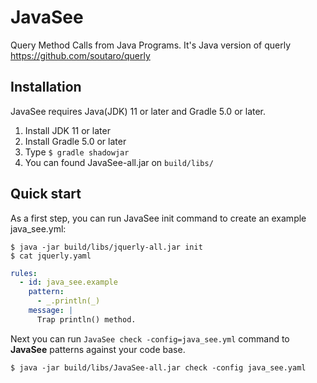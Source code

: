 # JavaSee 

Query Method Calls from Java Programs.  It's Java version of querly https://github.com/soutaro/querly

## Installation

JavaSee requires Java(JDK) 11 or later and Gradle 5.0 or later.

1. Install JDK 11 or later
2. Install Gradle 5.0 or later
3. Type `$ gradle shadowjar`
4. You can found JavaSee-all.jar on `build/libs/`

## Quick start

As a first step, you can run JavaSee init command to create an example
java_see.yml:

```
$ java -jar build/libs/jquerly-all.jar init
$ cat jquerly.yaml
```

```yaml
rules:
  - id: java_see.example
    pattern:
      - _.println(_)
    message: |
      Trap println() method.
```

Next you can run `JavaSee check -config=java_see.yml` command to **JavaSee** patterns against your code base.

```
$ java -jar build/libs/JavaSee-all.jar check -config java_see.yaml
```
